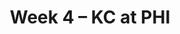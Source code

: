 ---
layout: game
title: Week 4 – KC at PHI
season: 2021
game_id: 2021_04_KC_PHI
away_team: KC
home_team: PHI
---